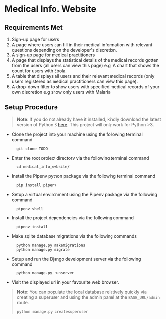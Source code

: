# Medical Info. Website

## Requirements Met
1. Sign-up page for users
2. A page where users can fill in their medical information with relevant questions depending on the developer's discretion.
3. A sign-up page for medical practitioners
4. A page that displays the statistical details of the medical records gotten from the users (all users can view this page) e.g. A chart that shows the count for users with Ebola.
5. A table that displays all users and their relevant medical records (only users registered as medical practitioners can view this page).
6. A drop-down filter to show users with specified medical records of your own discretion e.g show only users with Malaria.

## Setup Procedure

> **Note**: If you do not already have it installed, kindly download the latest version of Python 3 [here](https://www.python.org/downloads/). This project will only work for Python >3.
- Clone the project into your machine using the following terminal command
  
        git clone TODO

- Enter the root project directory via the following terminal command

        cd medical_info_website/

- Install the Pipenv python package via the following terminal command 

        pip install pipenv

- Setup a virtual environment using the Pipenv package via the following command
  
        pipenv shell

- Install the project dependencies via the following command

        pipenv install

- Make sqlite database migrations via the following commands

        python manage.py makemigrations
        python manage.py migrate

- Setup and run the Django development server via the following command

        python manage.py runserver

- Visit the displayed url in your favourite web browser.

> **Note**: You can populate the local database relatively quickly via creating a superuser and using the admin panel at the `BASE_URL/admin` route.
> ```
> python manage.py createsuperuser
> ```